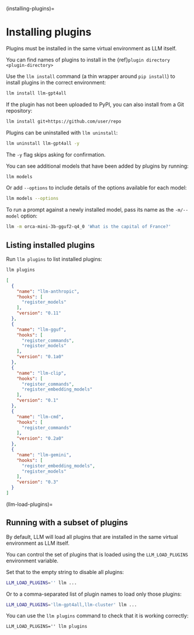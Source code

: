 (installing-plugins)=
# Installing plugins

Plugins must be installed in the same virtual environment as LLM itself.

You can find names of plugins to install in the {ref}`plugin directory <plugin-directory>`

Use the `llm install` command (a thin wrapper around `pip install`) to install plugins in the correct environment:
```bash
llm install llm-gpt4all
```
If the plugin has not been uploaded to PyPI, you can also install from a Git repository:
```bash
llm install git+https://github.com/user/repo
```
Plugins can be uninstalled with `llm uninstall`:
```bash
llm uninstall llm-gpt4all -y
```
The `-y` flag skips asking for confirmation.

You can see additional models that have been added by plugins by running:
```bash
llm models
```
Or add `--options` to include details of the options available for each model:
```bash
llm models --options
```
To run a prompt against a newly installed model, pass its name as the `-m/--model` option:
```bash
llm -m orca-mini-3b-gguf2-q4_0 'What is the capital of France?'
```

## Listing installed plugins

Run `llm plugins` to list installed plugins:

```bash
llm plugins
```
```json
[
  {
    "name": "llm-anthropic",
    "hooks": [
      "register_models"
    ],
    "version": "0.11"
  },
  {
    "name": "llm-gguf",
    "hooks": [
      "register_commands",
      "register_models"
    ],
    "version": "0.1a0"
  },
  {
    "name": "llm-clip",
    "hooks": [
      "register_commands",
      "register_embedding_models"
    ],
    "version": "0.1"
  },
  {
    "name": "llm-cmd",
    "hooks": [
      "register_commands"
    ],
    "version": "0.2a0"
  },
  {
    "name": "llm-gemini",
    "hooks": [
      "register_embedding_models",
      "register_models"
    ],
    "version": "0.3"
  }
]
```

(llm-load-plugins)=
## Running with a subset of plugins

By default, LLM will load all plugins that are installed in the same virtual environment as LLM itself.

You can control the set of plugins that is loaded using the `LLM_LOAD_PLUGINS` environment variable.

Set that to the empty string to disable all plugins:

```bash
LLM_LOAD_PLUGINS='' llm ...
```
Or to a comma-separated list of plugin names to load only those plugins:

```bash
LLM_LOAD_PLUGINS='llm-gpt4all,llm-cluster' llm ...
```
You can use the `llm plugins` command to check that it is working correctly:
```
LLM_LOAD_PLUGINS='' llm plugins
```
